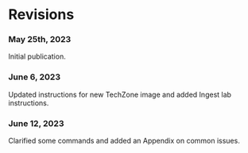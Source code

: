 # Revisions

### May 25th, 2023

Initial publication.

### June 6, 2023

Updated instructions for new TechZone image and added Ingest lab instructions.

### June 12, 2023

Clarified some commands and added an Appendix on common issues.
